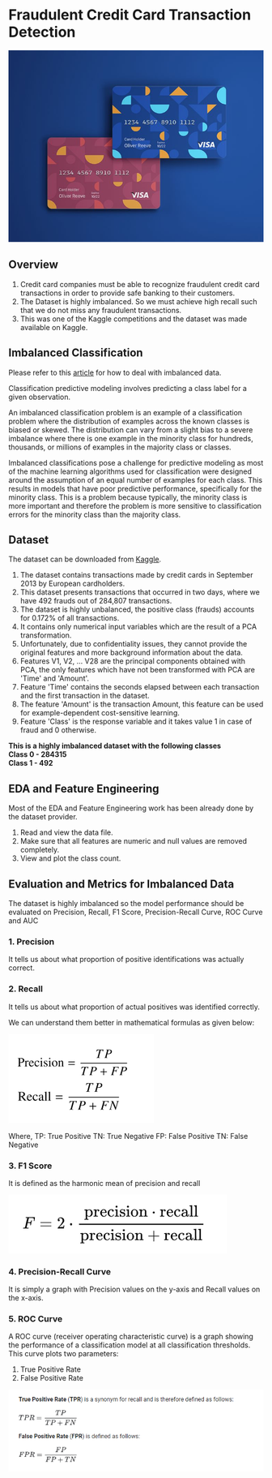 # Fraudulent Credit Card Transaction Detection

![card](Credit_card.jpg)

## Overview
1. Credit card companies must be able to recognize fraudulent credit card transactions in order to provide safe banking to their customers.
2. The Dataset is highly imbalanced. So we must achieve high recall such that we do not miss any fraudulent transactions. 
3. This was one of the Kaggle competitions and the dataset was made available on Kaggle.

## Imbalanced Classification

Please refer to this [article](https://www.analyticsvidhya.com/blog/2021/06/5-techniques-to-handle-imbalanced-data-for-a-classification-problem/) for how to deal with imbalanced data.

Classification predictive modeling involves predicting a class label for a given observation.

An imbalanced classification problem is an example of a classification problem where the distribution of examples across the known classes is biased or skewed. The distribution can vary from a slight bias to a severe imbalance where there is one example in the minority class for hundreds, thousands, or millions of examples in the majority class or classes.

Imbalanced classifications pose a challenge for predictive modeling as most of the machine learning algorithms used for classification were designed around the assumption of an equal number of examples for each class. This results in models that have poor predictive performance, specifically for the minority class. This is a problem because typically, the minority class is more important and therefore the problem is more sensitive to classification errors for the minority class than the majority class.

## Dataset
The dataset can be downloaded from [Kaggle](https://www.kaggle.com/mlg-ulb/creditcardfraud).

1. The dataset contains transactions made by credit cards in September 2013 by European cardholders.
2. This dataset presents transactions that occurred in two days, where we have 492 frauds out of 284,807 transactions.
3. The dataset is highly unbalanced, the positive class (frauds) accounts for 0.172% of all transactions.
4. It contains only numerical input variables which are the result of a PCA transformation.
5. Unfortunately, due to confidentiality issues, they cannot provide the original features and more background information about the data.
6. Features V1, V2, … V28 are the principal components obtained with PCA, the only features which have not been transformed with PCA are 'Time' and 'Amount'.
7. Feature 'Time' contains the seconds elapsed between each transaction and the first transaction in the dataset.
8. The feature 'Amount' is the transaction Amount, this feature can be used for example-dependent cost-sensitive learning.
9. Feature 'Class' is the response variable and it takes value 1 in case of fraud and 0 otherwise.

**This is a highly imbalanced dataset with the following classes**     
**Class 0 - 284315**    
**Class 1 - 492**   

## EDA and Feature Engineering 
Most of the EDA and Feature Engineering work has been already done by the dataset provider.

1. Read and view the data file.
2. Make sure that all features are numeric and null values are removed completely.
3. View and plot the class count.

## Evaluation and Metrics for Imbalanced Data
The dataset is highly imbalanced so the model performance should be evaluated on Precision, Recall, F1 Score, Precision-Recall Curve, ROC Curve and AUC

### 1. Precision
It tells us about what proportion of positive identifications was actually correct.

### 2. Recall 
It tells us about what proportion of actual positives was identified correctly.

We can understand them better in mathematical formulas as given below:

![PR](PR.png)

Where, TP: True Positive
       TN: True Negative
       FP: False Positive
       TN: False Negative

### 3. F1 Score
It is defined as the harmonic mean of precision and recall

![F1](F1_score.png)

### 4. Precision-Recall Curve
It is simply a graph with Precision values on the y-axis and Recall values on the x-axis.

### 5. ROC Curve
A ROC curve (receiver operating characteristic curve) is a graph showing the performance of a classification model at all classification thresholds. This curve plots two parameters:

1. True Positive Rate
2. False Positive Rate

![TPR](TPR.png)



